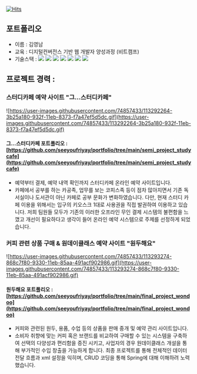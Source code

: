 [![Hits](https://hits.seeyoufarm.com/api/count/incr/badge.svg?url=https%3A%2F%2Fgithub.com%2FYoungnamK%2Fportfolio&count_bg=%23253A86&title_bg=%234D401C&icon=&icon_color=%23E7E7E7&title=hello&edge_flat=false)](https://hits.seeyoufarm.com)
## 포트폴리오

- 이름 : 김영남
- 교육 : 디지털컨버전스 기반 웹 개발자 양성과정 (비트캠프)
- 기술스택 :
<img src="https://img.shields.io/badge/Java-007396?style=flat-square&logo=Java&logoColor=white&link=https://github.com/YoungnamK"> <img src="https://img.shields.io/badge/JavaScript-F7DF1E?style=flat-square&logo=JavaScript&logoColor=white&link=https://github.com/YoungnamK"> <img src="https://img.shields.io/badge/Spring-6DB33F?style=flat-square&logo=Spring&logoColor=white&link=https://github.com/YoungnamK"> <img src="https://img.shields.io/badge/JSON-000000?style=flat-square&logo=JSON&logoColor=white&link=https://github.com/YoungnamK"> <img src="https://img.shields.io/badge/CSS3-1572B6?style=flat-square&logo=CSS3&logoColor=white&link=https://github.com/YoungnamK"> <img src="https://img.shields.io/badge/ORACLE-F80000?style=flat-square&logo=Oracle&logoColor=white&link=https://github.com/YoungnamK"> <img src="https://img.shields.io/badge/JQUERY-0769AD?style=flat-square&logo=jQuery&logoColor=white&link=https://github.com/YoungnamK"> 
    
## 프로젝트 경력 :
    
### 스터디카페 예약 사이트 **"그...스터디카페"**

![https://user-images.githubusercontent.com/74857433/113292264-3b25a180-932f-11eb-8373-f7a47ef5d5dc.gif](https://user-images.githubusercontent.com/74857433/113292264-3b25a180-932f-11eb-8373-f7a47ef5d5dc.gif)

#### 그...스터디카페 포트폴리오 : [https://github.com/seeyoufriyay/portfolio/tree/main/semi_project_studycafe](https://github.com/seeyoufriyay/portfolio/tree/main/semi_project_studycafe)
- 예약부터 결제, 예약 내역 확인까지 스터디카페 온라인 예약 사이트입니다.
- 카페에서 공부를 하는 카공족, 업무를 보는 코피스족 등이 점차 많아지면서 기존 독서실이나 도서관이 아닌 카페로 공부 문화가 변화하였습니다. 다만, 현재 스터디 카페 이용을 위해서는 입구의 키오스크 1대로 사용권을 직접 발권하여 이용하고 있습니다. 저희 팀원들 모두가 기존의 이러한 오프라인 무인 결제 시스템의 불편함을 느꼈고 개선이 필요하다고 생각이 들어 온라인 예약 시스템으로 주제를 선정하게 되었습니다.
### 커피 관련 상품 구매 & 원데이클래스 예약 사이트 **"원두해요"**

![https://user-images.githubusercontent.com/74857433/113293274-868c7f80-9330-11eb-85aa-491acf902986.gif](https://user-images.githubusercontent.com/74857433/113293274-868c7f80-9330-11eb-85aa-491acf902986.gif)

#### 원두해요 포트폴리오 : [https://github.com/seeyoufriyay/portfolio/tree/main/final_project_wondoo](https://github.com/seeyoufriyay/portfolio/tree/main/final_project_wondoo)
- 커피와 관련된 원두, 용품, 수업 등의 상품을 판매 중개 및 예약 관리 사이트입니다.
- 소비자 취향에 맞는 커피 혹은 브랜드를 비교하여 구매할 수 있는 시스템을 구축하여 선택의 다양성과 편리함을 증진 시키고, 사업자의 경우 원데이클래스 개설을 통해 부가적인 수입 창출을 가능하게 합니다. 최종 프로젝트를 통해 전체적인 데이터 전달 흐름과 xml 설정을 익히며, CRUD 코딩을 통해 Spring에 대해 이해하려 노력했습니다.
